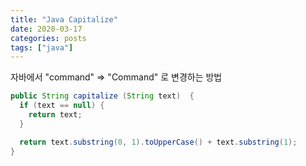 ```yaml
---
title: "Java Capitalize"
date: 2020-03-17
categories: posts
tags: ["java"]
---
```


자바에서 "command" => "Command" 로 변경하는 방법

```java
public String capitalize (String text)  {
  if (text == null) {
    return text;
  }

  return text.substring(0, 1).toUpperCase() + text.substring(1);
}
```